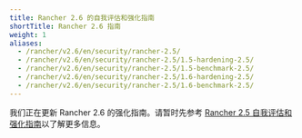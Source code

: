 ```yaml
---
title: Rancher 2.6 的自我评估和强化指南
shortTitle: Rancher 2.6 指南
weight: 1
aliases:
  - /rancher/v2.6/en/security/rancher-2.5/
  - /rancher/v2.6/en/security/rancher-2.5/1.5-hardening-2.5/
  - /rancher/v2.6/en/security/rancher-2.5/1.5-benchmark-2.5/
  - /rancher/v2.6/en/security/rancher-2.5/1.6-hardening-2.5/
  - /rancher/v2.6/en/security/rancher-2.5/1.6-benchmark-2.5/
---
```


我们正在更新 Rancher 2.6 的强化指南。请暂时先参考 [Rancher 2.5 自我评估和强化指南]({{<baseurl>}}/rancher/v2.5/en/security/rancher-2.5)以了解更多信息。
